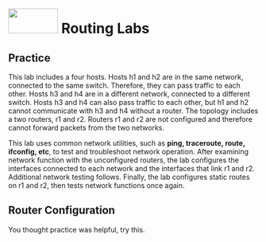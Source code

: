 # <img src="https://www.tamusa.edu/brandguide/jpeglogos/tamusa_final_logo_bw1.jpg" width="100" height="50"> Routing Labs
## Practice
This lab includes a four hosts. Hosts h1 and h2 are in the same network, connected to the same switch. Therefore, they can pass traffic to each other. Hosts h3 and h4 are in a different network, connected to a different switch. Hosts h3 and h4 can also pass traffic to each other, but h1 and h2 cannot communicate with h3 and h4 without a router. The topology includes a two routers, r1 and r2. Routers r1 and r2 are not configured and therefore cannot forward packets from the two networks.

This lab uses common network utilities, such as **ping, traceroute, route, ifconfig, etc**, to test and troubleshoot network operation. After examining network function with the unconfigured routers, the lab configures the interfaces connected to each network and the interfaces that link r1 and r2. Additional network testing follows. Finally, the lab configures static routes on r1 and r2, then tests network functions once again.

## Router Configuration
You thought practice was helpful, try this. 
